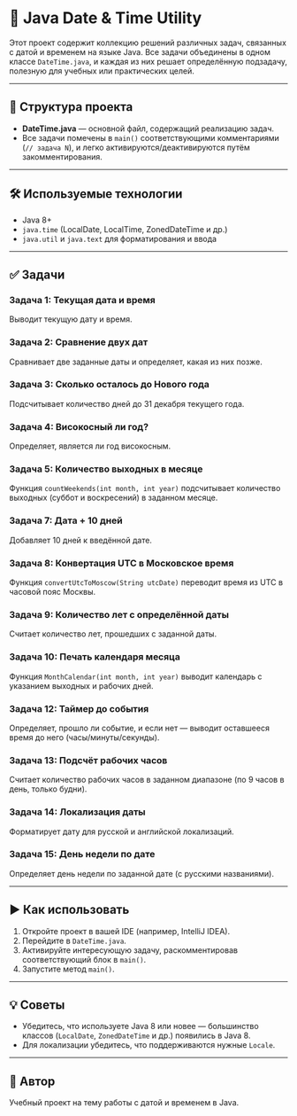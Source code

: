 # 📅 Java Date & Time Utility

Этот проект содержит коллекцию решений различных задач, связанных с датой и временем на языке Java. Все задачи объединены в одном классе `DateTime.java`, и каждая из них решает определённую подзадачу, полезную для учебных или практических целей.

---

## 📂 Структура проекта

- **DateTime.java** — основной файл, содержащий реализацию задач.
- Все задачи помечены в `main()` соответствующими комментариями (`// задача N`), и легко активируются/деактивируются путём закомментирования.

---

## 🛠 Используемые технологии

- Java 8+
- `java.time` (LocalDate, LocalTime, ZonedDateTime и др.)
- `java.util` и `java.text` для форматирования и ввода

---

## ✅ Задачи

### Задача 1: Текущая дата и время
Выводит текущую дату и время.

### Задача 2: Сравнение двух дат
Сравнивает две заданные даты и определяет, какая из них позже.

### Задача 3: Сколько осталось до Нового года
Подсчитывает количество дней до 31 декабря текущего года.

### Задача 4: Високосный ли год?
Определяет, является ли год високосным.

### Задача 5: Количество выходных в месяце
Функция `countWeekends(int month, int year)` подсчитывает количество выходных (суббот и воскресений) в заданном месяце.

### Задача 7: Дата + 10 дней
Добавляет 10 дней к введённой дате.

### Задача 8: Конвертация UTC в Московское время
Функция `convertUtcToMoscow(String utcDate)` переводит время из UTC в часовой пояс Москвы.

### Задача 9: Количество лет с определённой даты
Считает количество лет, прошедших с заданной даты.

### Задача 10: Печать календаря месяца
Функция `MonthCalendar(int month, int year)` выводит календарь с указанием выходных и рабочих дней.

### Задача 12: Таймер до события
Определяет, прошло ли событие, и если нет — выводит оставшееся время до него (часы/минуты/секунды).

### Задача 13: Подсчёт рабочих часов
Считает количество рабочих часов в заданном диапазоне (по 9 часов в день, только будни).

### Задача 14: Локализация даты
Форматирует дату для русской и английской локализаций.

### Задача 15: День недели по дате
Определяет день недели по заданной дате (с русскими названиями).

---

## ▶ Как использовать

1. Откройте проект в вашей IDE (например, IntelliJ IDEA).
2. Перейдите в `DateTime.java`.
3. Активируйте интересующую задачу, раскомментировав соответствующий блок в `main()`.
4. Запустите метод `main()`.

---

## 💡 Советы

- Убедитесь, что используете Java 8 или новее — большинство классов (`LocalDate`, `ZonedDateTime` и др.) появились в Java 8.
- Для локализации убедитесь, что поддерживаются нужные `Locale`.

---

## 📝 Автор

Учебный проект на тему работы с датой и временем в Java.
